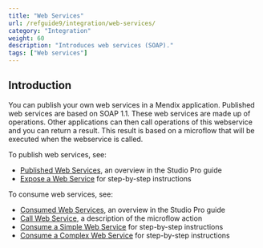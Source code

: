 ```yaml
---
title: "Web Services"
url: /refguide9/integration/web-services/
category: "Integration"
weight: 60
description: "Introduces web services (SOAP)."
tags: ["Web services"]
---
```


## Introduction

You can publish your own web services in a Mendix application. Published web services are based on SOAP 1.1. These web services are made up of operations. Other applications can then call operations of this webservice and you can return a result. This result is based on a microflow that will be executed when the webservice is called.

To publish web services, see:

* [Published Web Services](/refguide9/published-web-services/), an overview in the Studio Pro guide
* [Expose a Web Service](/howto9/integration/expose-a-web-service/) for step-by-step instructions

To consume web services, see:

* [Consumed Web Services](/refguide9/consumed-web-services/), an overview in the Studio Pro guide
* [Call Web Service](/refguide9/call-web-service-action/), a description of the microflow action
* [Consume a Simple Web Service](/howto9/integration/consume-a-simple-web-service/) for step-by-step instructions
* [Consume a Complex Web Service](/howto9/integration/consume-a-complex-web-service/) for step-by-step instructions
